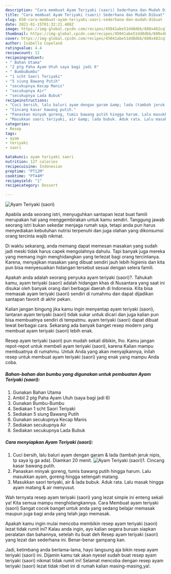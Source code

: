 ```yaml
---
description: "Cara membuat Ayam Teriyaki (saori) Sederhana dan Mudah Dibuat"
title: "Cara membuat Ayam Teriyaki (saori) Sederhana dan Mudah Dibuat"
slug: 650-cara-membuat-ayam-teriyaki-saori-sederhana-dan-mudah-dibuat
date: 2021-01-15T01:32:21.408Z
image: https://img-global.cpcdn.com/recipes/45041abe51dd8dbb/680x482cq70/ayam-teriyaki-saori-foto-resep-utama.jpg
thumbnail: https://img-global.cpcdn.com/recipes/45041abe51dd8dbb/680x482cq70/ayam-teriyaki-saori-foto-resep-utama.jpg
cover: https://img-global.cpcdn.com/recipes/45041abe51dd8dbb/680x482cq70/ayam-teriyaki-saori-foto-resep-utama.jpg
author: Isabella Copeland
ratingvalue: 4.4
reviewcount: 12
recipeingredient:
- " Bahan Utama"
- "2 ptg Paha Ayam Utuh saya bagi jadi 6"
- " BumbuBumbu"
- "1 scht Saori Teriyaki"
- "5 siung Bawang Putih"
- "secukupnya Kecap Manis"
- "secukupnya Air"
- "secukupnya Lada Bubuk"
recipeinstructions:
- "Cuci bersih, lalu baluri ayam dengan garam &amp; lada (tambah jeruk nipis, tp saya lg ga ada). Diamkan 20 menit."
- "Cincang kasar bawang putih."
- "Panaskan minyak goreng, tumis bawang putih hingga harum. Lalu masukkan ayam, goreng hingga setengah matang."
- "Masukkan saori teriyaki, air &amp; lada bubuk. Aduk rata. Lalu masak hingga ayam matang &amp; air menyusut."
categories:
- Resep
tags:
- ayam
- teriyaki
- saori

katakunci: ayam teriyaki saori 
nutrition: 127 calories
recipecuisine: Indonesian
preptime: "PT12M"
cooktime: "PT44M"
recipeyield: "1"
recipecategory: Dessert

---
```



![Ayam Teriyaki (saori)](https://img-global.cpcdn.com/recipes/45041abe51dd8dbb/680x482cq70/ayam-teriyaki-saori-foto-resep-utama.jpg)

Apabila anda seorang istri, menyuguhkan santapan lezat buat famili merupakan hal yang menggembirakan untuk kamu sendiri. Tanggung jawab seorang istri bukan sekedar menjaga rumah saja, tetapi anda pun harus menyediakan kebutuhan nutrisi terpenuhi dan juga olahan yang dikonsumsi orang tercinta wajib nikmat.

Di waktu  sekarang, anda memang dapat memesan masakan yang sudah jadi meski tidak harus capek mengolahnya dahulu. Tapi banyak juga mereka yang memang ingin menghidangkan yang terlezat bagi orang tercintanya. Karena, menyajikan masakan yang dibuat sendiri jauh lebih higienis dan kita pun bisa menyesuaikan hidangan tersebut sesuai dengan selera famili. 



Apakah anda adalah seorang penyuka ayam teriyaki (saori)?. Tahukah kamu, ayam teriyaki (saori) adalah hidangan khas di Nusantara yang saat ini disukai oleh banyak orang dari berbagai daerah di Indonesia. Kita bisa memasak ayam teriyaki (saori) sendiri di rumahmu dan dapat dijadikan santapan favorit di akhir pekan.

Kalian jangan bingung jika kamu ingin menyantap ayam teriyaki (saori), lantaran ayam teriyaki (saori) tidak sukar untuk dicari dan juga kalian pun bisa membuatnya sendiri di tempatmu. ayam teriyaki (saori) dapat dibuat lewat berbagai cara. Sekarang ada banyak banget resep modern yang membuat ayam teriyaki (saori) lebih enak.

Resep ayam teriyaki (saori) pun mudah sekali dibikin, lho. Kamu jangan repot-repot untuk membeli ayam teriyaki (saori), karena Kalian mampu membuatnya di rumahmu. Untuk Anda yang akan menyajikannya, inilah resep untuk membuat ayam teriyaki (saori) yang enak yang mampu Anda coba.

<!--inarticleads1-->

##### Bahan-bahan dan bumbu yang digunakan untuk pembuatan Ayam Teriyaki (saori):

1. Gunakan  Bahan Utama
1. Ambil 2 ptg Paha Ayam Utuh (saya bagi jadi 6)
1. Gunakan  Bumbu-Bumbu
1. Sediakan 1 scht Saori Teriyaki
1. Sediakan 5 siung Bawang Putih
1. Gunakan secukupnya Kecap Manis
1. Sediakan secukupnya Air
1. Sediakan secukupnya Lada Bubuk




<!--inarticleads2-->

##### Cara menyiapkan Ayam Teriyaki (saori):

1. Cuci bersih, lalu baluri ayam dengan garam &amp; lada (tambah jeruk nipis, tp saya lg ga ada). Diamkan 20 menit.
<img src="https://img-global.cpcdn.com/steps/3aaac66c9212a50d/160x128cq70/ayam-teriyaki-saori-langkah-memasak-1-foto.jpg" alt="Ayam Teriyaki (saori)">1. Cincang kasar bawang putih.
1. Panaskan minyak goreng, tumis bawang putih hingga harum. Lalu masukkan ayam, goreng hingga setengah matang.
1. Masukkan saori teriyaki, air &amp; lada bubuk. Aduk rata. Lalu masak hingga ayam matang &amp; air menyusut.




Wah ternyata resep ayam teriyaki (saori) yang lezat simple ini enteng sekali ya! Kita semua mampu menghidangkannya. Cara Membuat ayam teriyaki (saori) Sangat cocok banget untuk anda yang sedang belajar memasak maupun juga bagi anda yang telah jago memasak.

Apakah kamu ingin mulai mencoba membikin resep ayam teriyaki (saori) lezat tidak rumit ini? Kalau anda ingin, ayo kalian segera buruan siapkan peralatan dan bahannya, setelah itu buat deh Resep ayam teriyaki (saori) yang lezat dan sederhana ini. Benar-benar gampang kan. 

Jadi, ketimbang anda berlama-lama, hayo langsung aja bikin resep ayam teriyaki (saori) ini. Dijamin kamu tak akan nyesel sudah buat resep ayam teriyaki (saori) nikmat tidak rumit ini! Selamat mencoba dengan resep ayam teriyaki (saori) lezat tidak ribet ini di rumah kalian masing-masing,ya!.

